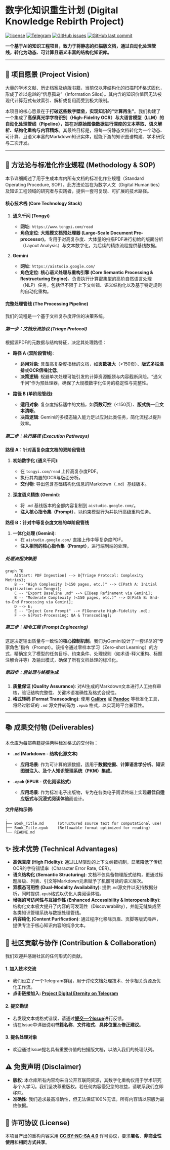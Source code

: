 # 数字化知识重生计划 (Digital Knowledge Rebirth Project)

[![license](https://img.shields.io/github/license/fud114514/AI-OCR-BOOK)](./LICENSE)
[![Telegram](https://img.shields.io/badge/Telegram-交流群组-blue.svg?logo=telegram)](https://t.me/ProjectDigitalEternity)
[![GitHub issues](https://img.shields.io/github/issues/fud114514/AI-OCR-BOOK)](https://github.com/fud114514/AI-OCR-BOOK/issues)
[![GitHub last commit](https://img.shields.io/github/last-commit/fud114514/AI-OCR-BOOK)](https://github.com/fud114514/AI-OCR-BOOK/commits/main)

**一个基于AI的知识工程项目，致力于将静态的扫描版文档，通过自动化处理管线，转化为动态、可计算且语义丰富的结构化知识库。**

---

## 📖 项目愿景 (Project Vision)

大量的学术文献、历史档案及绝版书籍，当前仅以非结构化的扫描PDF格式固化，形成了难以逾越的“信息孤岛”（Information Silos）。其内含的知识价值因无法被现代计算范式有效索引、解析或复用而受到极大限制。

本项目的核心愿景在于**打破这些数字壁垒，实现知识的“计算再生”**。我们构建了一个集成了**高保真光学字符识别（High-Fidelity OCR）**与**大语言模型（LLM）**的自动化处理管线（Pipeline），旨在对原始图像数据进行深度的**文本萃取、语义解析、结构化重构与内容精炼**。其最终目标是，将每一份静态文档转化为一个动态、可计算、且语义丰富的Markdown知识实体，赋能下游的知识图谱构建、学术研究与二次开发。

---

## 🔬 方法论与标准化作业规程 (Methodology & SOP)

本节详细阐述了用于生成本库内所有文档的标准化作业规程（Standard Operating Procedure, SOP）。此方法论旨在为数字人文（Digital Humanities）及知识工程领域的研究者与实践者，提供一套可复现、可扩展的技术路径。

#### 核心技术栈 (Core Technology Stack)

1.  **通义千问 (Tongyi)**
    *   **网址**: `https://www.tongyi.com/read`
    *   **角色定位**: **大规模文档预处理器 (Large-Scale Document Pre-processor)**。专用于对高复杂度、大体量的扫描PDF进行初始的版面分析（Layout Analysis）与文本数字化，为后续的精炼流程提供基线数据。

2.  **Gemini**
    *   **网址**: `https://aistudio.google.com/`
    *   **角色定位**: **核心语义处理与重构引擎 (Core Semantic Processing & Restructuring Engine)**。负责执行计算密集型的高阶自然语言处理（NLP）任务，包括但不限于上下文纠错、语义结构化以及基于特定规则的自动化重构。

#### 完整处理管线 (The Processing Pipeline)

我们的流程是一个基于文档复杂度评估的决策系统。

##### **第一步：文档分流协议 (Triage Protocol)**

根据源PDF的元数据与结构特征，决定其处理路径：

*   **路径 A (双阶段管线)**:
    *   **适用对象**: 具备高复杂度指标的文档，如**页数极大**（>150页）、**版式多栏混排**或**OCR信噪比低**。
    *   **决策逻辑**: 规避单次处理可能引发的计算资源瓶颈与内容截断风险。“通义千问”作为预处理器，确保了大规模数字化任务的稳定性与完整性。

*   **路径 B (单阶段管线)**:
    *   **适用对象**: 复杂度指标适中的文档，如**页数可控**（<150页）、**版式统一**且**文本清晰**。
    *   **决策逻辑**: Gemini的多模态输入能力足以应对此类任务，简化流程以提升效率。

##### **第二步：执行路径 (Execution Pathways)**

**路径 A：针对高复杂度文档的双阶段管线**

1.  **初始数字化 (通义千问)**:
    *   在 `tongyi.com/read` 上传高复杂度PDF。
    *   执行其内置的OCR与版面分析。
    *   **交付物**: 导出包含基础结构化信息的Markdown（`.md`）基线版本。

2.  **深度语义精炼 (Gemini)**:
    *   将 `.md` 基线版本的全部内容复制到 `aistudio.google.com/`。
    *   **注入核心指令集（Prompt）**，以约束模型行为并执行高级重构任务。

**路径 B：针对中等复杂度文档的单阶段管线**

1.  **一体化处理 (Gemini)**:
    *   在 `aistudio.google.com/` 直接上传中等复杂度PDF。
    *   **注入相同的核心指令集（Prompt）**，进行端到端的处理。

##### **处理流程决策图**
```mermaid
graph TD
    A[Start: PDF Ingestion] --> B{Triage Protocol: Complexity Metrics};
    B -- "High Complexity (>150 pages, etc.)" --> C[Path A: Initial Digitization via Tongyi];
    C -- "Export Baseline .md" --> E[Deep Refinement via Gemini];
    B -- "Moderate Complexity (<150 pages, etc.)" --> D[Path B: End-to-End Processing via Gemini];
    D --> E;
    E -- "Inject Core Prompt" --> F[Generate High-Fidelity .md];
    F --> G[Post-Processing: QA & Transcoding];
```

##### **第三步：指令工程 (Prompt Engineering)**

这是决定输出质量与一致性的**核心控制机制**。我们为Gemini设计了一套详尽的“专家角色”指令（Prompt）。该指令通过零样本学习（Zero-shot Learning）的方式，精确定义了模型的任务目标、约束条件、处理规则（如术语-释义重构、标题注解合并等）及输出模式，确保了所有文档处理的标准化。

##### **第四步：后处理与终版生成**

1.  **质量保证 (Quality Assurance)**: 对AI生成的Markdown文本进行人工抽样审核，验证结构完整性、关键术语准确性及格式合规性。
2.  **格式转码 (Format Transcoding)**: 使用 **[Calibre](https://calibre-ebook.com/)** 或 **[Pandoc](https://pandoc.org/)** 等标准化工具，将经过验证的 `.md` 源文件转码为 `.epub` 格式，以实现跨平台兼容性。

---

## 📚 成果交付物 (Deliverables)

本仓库为每部典籍提供两种标准格式的交付物：

*   **`.md` (Markdown - 结构化源文本)**
    *   **应用场景**: 作为可计算的源数据，适用于**数据挖掘、计算语言学分析、知识图谱注入、及个人知识管理系统（PKM）集成**。

*   **`.epub` (EPUB - 优化阅读格式)**
    *   **应用场景**: 作为标准电子出版物，专为在各类电子阅读终端上实现**最佳自适应版式与沉浸式阅读体验**而设计。

**文件结构示例:**
```
.
├── Book_Title.md      (Structured source text for computational use)
├── Book_Title.epub    (Reflowable format optimized for reading)
└── README.md
```

## ✨ 技术优势 (Technical Advantages)

*   **高保真度 (High Fidelity)**: 通过LLM驱动的上下文纠错机制，显著降低了传统OCR的字符错误率（Character Error Rate, CER）。
*   **语义结构化 (Semantic Structuring)**: 文档不仅具备物理版式结构，更通过标题层级、列表、引文等Markdown元素赋予了机器可读的语义层次。
*   **双模态可用性 (Dual-Modality Availability)**: 提供`.md`源文件以支持数据分析，同时提供`.epub`格式以优化人类阅读体验。
*   **增强的可访问性与互操作性 (Enhanced Accessibility & Interoperability)**: 结构化文本极大提升了内容的可发现性（Discoverability），并能无缝集成至各类知识管理系统与数据处理管线。
*   **内容纯化 (Content Purification)**: 通过程序化移除页眉、页脚等版式噪声，提供专注于核心知识内容的纯净文本。

## 🤝 社区贡献与协作 (Contribution & Collaboration)

我们欢迎并感谢社区的任何形式的贡献。

#### 1. 加入技术交流
*   我们设立了一个Telegram群组，用于讨论文档处理技术、分享相关资源及优化工作流。
*   **点击链接加入: [Project Digital Eternity on Telegram](https://t.me/ProjectDigitalEternity)**

#### 2. 提交勘误
*   若发现文本或格式错误，请通过[**提交一个Issue**](https://github.com/fud114514/AI-OCR-BOOK/issues/new/choose)进行反馈。
*   请在Issue中详细说明**书籍名称**、**文件格式**、**具体位置**及**修正建议**。

#### 3. 提名处理对象
*   欢迎通过Issue提名具有重要价值的扫描版文档，以纳入我们的处理队列。

## ⚠️ 免责声明 (Disclaimer)

*   **版权**: 本仓库所有内容均来自公开互联网资源，其数字化重构仅用于学术研究与个人学习。我们坚决尊重版权。若任何内容侵犯您的权益，请联系我们立即移除。
*   **准确性**: 我们追求最高准确性，但无法保证100%无误。所有内容请以原版为最终依据。

## 📄 许可协议 (License)

本项目产出的重构内容采用 **[CC BY-NC-SA 4.0](https://creativecommons.org/licenses/by-nc-sa/4.0/deed.zh)** 许可协议，要求**署名**、**非商业性使用**和**相同方式共享**。
